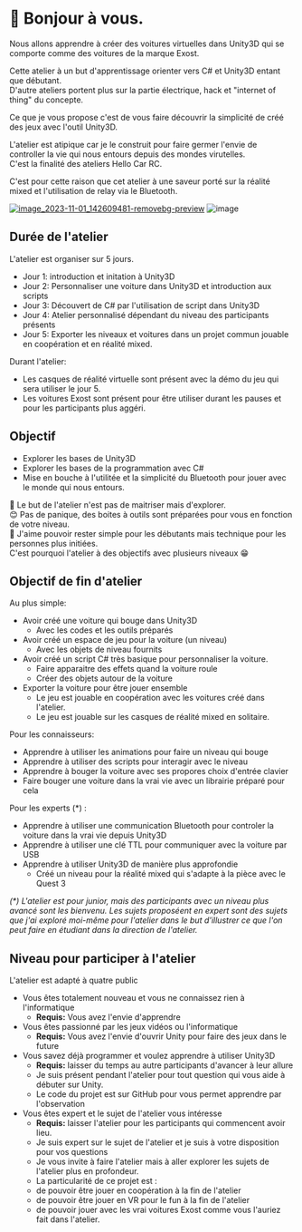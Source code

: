 
# 🙌 Bonjour à vous.

Nous allons apprendre à créer des voitures virtuelles dans Unity3D qui se comporte comme des voitures de la marque Exost.

Cette atelier à un but d'apprentissage orienter vers C# et Unity3D entant que débutant.  
D'autre ateliers portent plus sur la partie électrique, hack et "internet of thing" du concepte.  

Ce que je vous propose c'est de vous faire découvrir la simplicité de créé des jeux avec l'outil Unity3D.

L'atelier est atipique car je le construit pour faire germer l'envie de controller la vie qui nous entours depuis des mondes virutelles.    
C'est la finalité des ateliers Hello Car RC.  

C'est pour cette raison que cet atelier à une saveur porté sur la réalité mixed et l'utilisation de relay via le Bluetooth.  


[![image_2023-11-01_142609481-removebg-preview](https://github.com/EloiStree/HelloCarRC/assets/20149493/bc2c47b3-9094-4de9-9ede-b6926800119e)](https://amzn.to/46TTSzI)
![image](https://github.com/EloiStree/HelloCarRC/assets/20149493/56b215f4-7948-423e-b006-cae726d0e402)


## Durée de l'atelier

L'atelier est organiser sur 5 jours.
- Jour 1: introduction et initation à Unity3D
- Jour 2: Personnaliser une voiture dans Unity3D et introduction aux scripts
- Jour 3: Découvert de C# par l'utilisation de script dans Unity3D
- Jour 4: Atelier personnalisé dépendant du niveau des participants présents
- Jour 5: Exporter les niveaux et voitures dans un projet commun jouable en coopération et en réalité mixed.

Durant l'atelier:
- Les casques de réalité virtuelle sont présent avec la démo du jeu qui sera utiliser le jour 5.
- Les voitures Exost sont présent pour être utiliser durant les pauses et pour les participants plus aggéri.
  
## Objectif 
- Explorer les bases de Unity3D
- Explorer les bases de la programmation avec C#
- Mise en bouche à l'utilitée et la simplicité du Bluetooth pour jouer avec le monde qui nous entours.

🎯 Le but de l'atelier n'est pas de maitriser mais d'explorer.  
😊 Pas de panique, des boites à outils sont préparées pour vous en fonction de votre niveau.  
🚨 J'aime pouvoir rester simple pour les débutants mais technique pour les personnes plus initiées.    
C'est pourquoi l'atelier à des objectifs avec plusieurs niveaux 😁  


## Objectif de fin d'atelier

Au plus simple: 
- Avoir créé une voiture qui bouge dans Unity3D
  - Avec les codes et les outils préparés 
- Avoir créé un espace de jeu pour la voiture (un niveau)
  - Avec les objets de niveau fournits 
- Avoir créé un script C# très basique pour personnaliser la voiture.
  - Faire apparaitre des effets quand la voiture roule
  - Créer des objets autour de la voiture
- Exporter la voiture pour être jouer ensemble
  - Le jeu est jouable en coopération avec les voitures créé dans l'atelier.
  - Le jeu est jouable sur les casques de réalité mixed en solitaire.  

Pour les connaisseurs:
- Apprendre à utiliser les animations pour faire un niveau qui bouge
- Apprendre à utiliser des scripts pour interagir avec le niveau
- Apprendre à bouger la voiture avec ses propores choix d'entrée clavier
- Faire bouger une voiture dans la vrai vie avec un librairie préparé pour cela

Pour les experts (*) :
- Apprendre à utiliser une communication Bluetooth pour controler la voiture dans la vrai vie depuis Unity3D
- Apprendre à utiliser une clé TTL pour communiquer avec la voiture par USB
- Apprendre à utiliser Unity3D de manière plus approfondie
   - Créé un niveau pour la réalité mixed qui s'adapte à la pièce avec le Quest 3

_(*) L'atelier est pour junior, mais des participants avec un niveau plus avancé sont les bienvenu. Les sujets proposéent en expert sont des sujets que j'ai exploré moi-même pour l'atelier dans le but d'illustrer ce que l'on peut faire en étudiant dans la direction de l'atelier._


## Niveau pour participer à l'atelier

L'atelier est adapté à quatre public
- Vous êtes totalement nouveau et vous ne connaissez rien à l'informatique
  - **Requis:** Vous avez l'envie d'apprendre 
- Vous êtes passionné par les jeux vidéos ou l'informatique
  - **Requis:** Vous avez l'envie d'ouvrir Unity pour faire des jeux dans le future
- Vous savez déjà programmer et voulez apprendre à utiliser Unity3D
  - **Requis:** laisser du temps au autre participants d'avancer à leur allure
  - Je suis présent pendant l'atelier pour tout question qui vous aide à débuter sur Unity.
  - Le code du projet est sur GitHub pour vous permet apprendre par l'observation 
- Vous êtes expert et le sujet de l'atelier vous intéresse
  - **Requis:** laisser l'atelier pour les participants qui commencent avoir lieu.
  - Je suis expert sur le sujet de l'atelier et je suis à votre disposition pour vos questions
  - Je vous invite à faire l'atelier mais à aller explorer les sujets de l'atelier plus en profondeur. 
  -  La particularité de ce projet est :
    - de pouvoir être jouer en coopération à la fin de l'atelier
    - de pouvoir être jouer en VR pour le fun à la fin de l'atelier
    - de pouvoir jouer avec les vrai voitures Exost comme vous l'auriez fait dans l'atelier.

  
